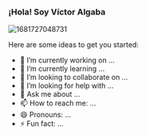 ### ¡Hola! Soy Víctor Algaba 

![1681727048731](https://github.com/Valgaba99/Valgaba99/assets/94439378/e2aa16a5-8636-4ca4-8fb3-a55f359e213b)


Here are some ideas to get you started:

- 🔭 I’m currently working on ...
- 🌱 I’m currently learning ...
- 👯 I’m looking to collaborate on ...
- 🤔 I’m looking for help with ...
- 💬 Ask me about ...
- 📫 How to reach me: ...
- 😄 Pronouns: ...
- ⚡ Fun fact: ...
